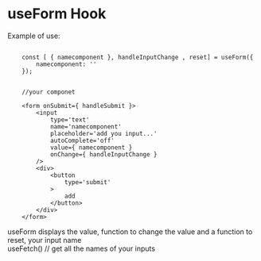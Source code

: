 # useForm Hook



Example of use:

```

    const [ { namecomponent }, handleInputChange , reset] = useForm({
        namecomponent: ''
    });


    //your componet

    <form onSubmit={ handleSubmit }>
        <input
            type='text'
            name='namecomponent'
            placeholder='add you input...'
            autoComplete='off'
            value={ namecomponent }
            onChange={ handleInputChange }
        />
        <div>
            <button
                type='submit'
            >
                add
            </button>
        </div>
    </form>

```

useForm displays the value, function to change the value and a function to reset,
your input name  
useFetch() // get all the names of your inputs


